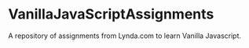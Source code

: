 # VanillaJavaScriptAssignments
A repository of assignments from Lynda.com to learn Vanilla Javascript.

